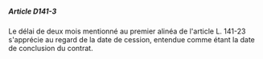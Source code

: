 ##### Article D141-3

Le délai de deux mois mentionné au premier alinéa de l'article L. 141-23 s'apprécie au regard de la date de cession, entendue comme étant la date de conclusion du contrat.

